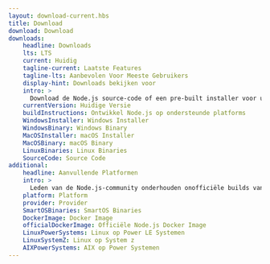 ```yaml
---
layout: download-current.hbs
title: Download
download: Download
downloads:
    headline: Downloads
    lts: LTS
    current: Huidig
    tagline-current: Laatste Features
    tagline-lts: Aanbevolen Voor Meeste Gebruikers
    display-hint: Downloads bekijken voor
    intro: >
      Download de Node.js source-code of een pre-built installer voor uw platform, en begin vandaag nog met ontwikkelen.
    currentVersion: Huidige Versie
    buildInstructions: Ontwikkel Node.js op ondersteunde platforms
    WindowsInstaller: Windows Installer
    WindowsBinary: Windows Binary
    MacOSInstaller: macOS Installer
    MacOSBinary: macOS Binary
    LinuxBinaries: Linux Binaries
    SourceCode: Source Code
additional:
    headline: Aanvullende Platformen
    intro: >
      Leden van de Node.js-community onderhouden onofficiële builds van Node.js voor aanvullende platformen. Houd er rekening mee dat deze builds niet worden ondersteund doot het Node.js-kernteam en mogelijk niet op hetzelfde buildniveau zijn als de huidige Node.js-release.
    platform: Platform
    provider: Provider
    SmartOSBinaries: SmartOS Binaries
    DockerImage: Docker Image
    officialDockerImage: Officiële Node.js Docker Image
    LinuxPowerSystems: Linux op Power LE Systemen
    LinuxSystemZ: Linux op System z
    AIXPowerSystems: AIX op Power Systemen
---
```

